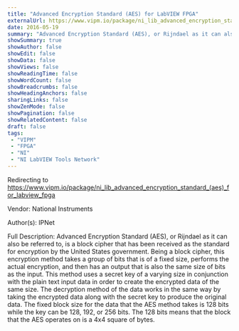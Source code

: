 ```yaml
---
title: "Advanced Encryption Standard (AES) for LabVIEW FPGA"
externalUrl: https://www.vipm.io/package/ni_lib_advanced_encryption_standard_(aes)_for_labview_fpga
date: 2016-05-19
summary: "Advanced Encryption Standard (AES), or Rijndael as it can also be referred to, is a block cipher that has been received as the standard for encryption by the United States government."
showSummary: true
showAuthor: false
showEdit: false
showData: false
showViews: false
showReadingTime: false
showWordCount: false
showBreadcrumbs: false
showHeadingAnchors: false
sharingLinks: false
showZenMode: false
showPagination: false
showRelatedContent: false
draft: false
tags:
 - "VIPM"
 - "FPGA"
 - "NI"
 - "NI LabVIEW Tools Network"
---
```


Redirecting to https://www.vipm.io/package/ni_lib_advanced_encryption_standard_(aes)_for_labview_fpga

Vendor: National Instruments

Author(s): IPNet
 
Full Description:
Advanced Encryption Standard (AES), or Rijndael as it can also be referred to, is a block cipher that has been received as the standard for encryption by the United States government.  Being a block cipher, this encryption method takes a group of bits that is of a fixed size, performs the actual encryption, and then has an output that is also the same size of bits as the input.  This method uses a secret key of a varying size in conjunction with the plain text input data in order to create the encrypted data of the same size.  The decryption method of the data works in the same way by taking the encrypted data along with the secret key to produce the original data.  The fixed block size for the data that the AES method takes is 128 bits while the key can be 128, 192, or 256 bits.  The 128 bits means that the block that the AES operates on is a 4x4 square of bytes.